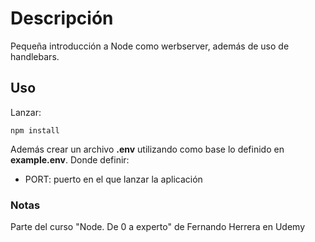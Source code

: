 # Descripción

Pequeña introducción a Node como werbserver, además de uso de handlebars.

## Uso

Lanzar:

```
npm install
```

Además crear un archivo **.env** utilizando como base lo definido en **example.env**. Donde definir:

- PORT: puerto en el que lanzar la aplicación

### Notas

Parte del curso "Node. De 0 a experto" de Fernando Herrera en Udemy
